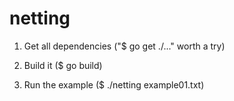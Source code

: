 # netting

1) Get all dependencies ("$ go get ./..." worth a try)

2) Build it ($ go build)

3) Run the example ($ ./netting example01.txt)
